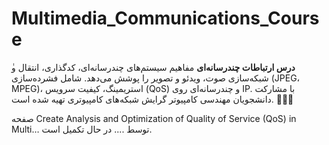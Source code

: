 # Multimedia_Communications_Course
ٰ**درس ارتباطات چندرسانه‌ای** مفاهیم سیستم‌های چندرسانه‌ای، کدگذاری، انتقال و شبکه‌سازی صوت، ویدئو و تصویر را پوشش می‌دهد. شامل فشرده‌سازی (JPEG، MPEG)، استریمینگ، کیفیت سرویس (QoS) و چندرسانه‌ای روی IP. با مشارکت دانشجویان مهندسی کامپیوتر گرایش شبکه‌های کامپیوتری تهیه شده است. 🚀📡🎥

صفحه Create Analysis and Optimization of Quality of Service (QoS) in Multi…  توسط .... در حال تکمیل است. 
  
